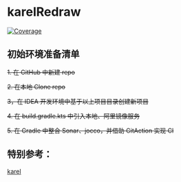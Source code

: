 # karelRedraw
[![Coverage](https://sonarcloud.io/api/project_badges/measure?project=welldoer_karelRedraw&metric=coverage)](https://sonarcloud.io/dashboard?id=welldoer_karelRedraw)

## 初始环境准备清单
~~1. 在 GitHub 中新建 repo~~

~~2. 在本地 Clone repo~~

~~3，在 IDEA 开发环境中基于以上项目目录创建新项目~~

~~4. 在 build.gradle.kts 中引入本地、阿里镜像服务~~

~~5. 在 Gradle 中整合 Sonar、jocco，并借助 GitAction 实现 CI~~


## 特别参考：
[karel](https://github.com/fredoverflow/karel.git)